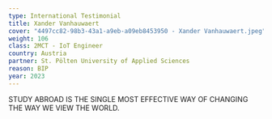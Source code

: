 ```yaml
---
type: International Testimonial
title: Xander Vanhauwaert
cover: "4497cc82-98b3-43a1-a9eb-a09eb8453950 - Xander Vanhauwaert.jpeg"
weight: 106
class: 2MCT - IoT Engineer
country: Austria
partner: St. Pölten University of Applied Sciences
reason: BIP
year: 2023
---
```


STUDY ABROAD IS THE SINGLE MOST
EFFECTIVE WAY OF CHANGING THE WAY WE
VIEW THE WORLD.